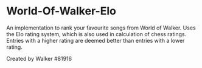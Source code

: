# World-Of-Walker-Elo

An implementation to rank your favourite songs from World of Walker. Uses the Elo rating system, which is also used in calculation of chess ratings. Entries with a higher rating are deemed better than entries with a lower rating.


Created by Walker #81916
